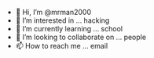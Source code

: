 - 👋 Hi, I’m @mrman2000
- 👀 I’m interested in ... hacking
- 🌱 I’m currently learning ... school
- 💞️ I’m looking to collaborate on ... people
- 📫 How to reach me ... email

<!---
mrman2000/mrman2000 is a ✨ special ✨ repository because its `README.md` (this file) appears on your GitHub profile.
You can click the Preview link to take a look at your changes.
--->
